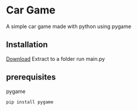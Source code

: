 # Car Game
A simple car game made with python using pygame

## Installation
[Download](https://github.com/Pleptus/CarGame/archive/refs/heads/main.zip)
 Extract to a folder
 run main.py

## prerequisites
pygame
```bash
pip install pygame
````
